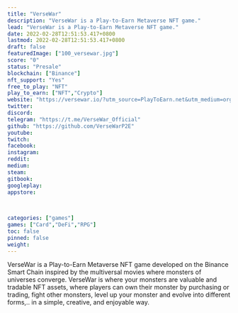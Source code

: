 ```yaml
---
title: "VerseWar"
description: "VerseWar is a Play-to-Earn Metaverse NFT game."
lead: "VerseWar is a Play-to-Earn Metaverse NFT game."
date: 2022-02-28T12:51:53.417+0800
lastmod: 2022-02-28T12:51:53.417+0800
draft: false
featuredImage: ["100_versewar.jpg"]
score: "0"
status: "Presale"
blockchain: ["Binance"]
nft_support: "Yes"
free_to_play: "NFT"
play_to_earn: ["NFT","Crypto"]
website: "https://versewar.io/?utm_source=PlayToEarn.net&utm_medium=organic&utm_campaign=gamepage"
twitter: 
discord: 
telegram: "https://t.me/VerseWar_Official"
github: "https://github.com/VerseWarP2E"
youtube: 
twitch: 
facebook: 
instagram: 
reddit: 
medium: 
steam: 
gitbook: 
googleplay: 
appstore: 

  
    
categories: ["games"]
games: ["Card","DeFi","RPG"]
toc: false
pinned: false
weight: 
---
```

VerseWar is a Play-to-Earn Metaverse NFT game developed on the Binance Smart Chain inspired by the multiversal movies where monsters of universes converge. VerseWar is where your monsters are valuable and tradable NFT assets, where players can own their monster by purchasing or trading, fight other monsters, level up your monster and evolve into different forms,.. in a simple, creative, and enjoyable way.